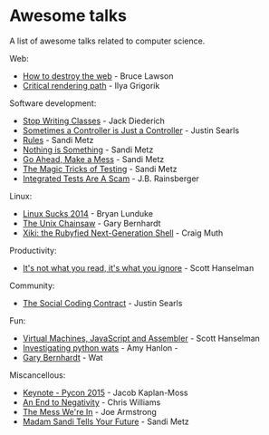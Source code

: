 # Awesome talks
A list of awesome talks related to computer science.

Web:
* [How to destroy the web](https://www.youtube.com/watch?v=OXX3PwJhqUY) - Bruce Lawson
* [Critical rendering path](https://www.youtube.com/watch?v=PkOBnYxqj3k) - Ilya Grigorik


Software development:
* [Stop Writing Classes](https://www.youtube.com/watch?v=o9pEzgHorH0) - Jack Diederich
* [Sometimes a Controller is Just a Controller](https://www.youtube.com/watch?v=MSgR-hJjdTo) - Justin Searls
* [Rules](https://www.youtube.com/watch?v=npOGOmkxuio) - Sandi Metz
* [Nothing is Something](https://www.youtube.com/watch?v=9lv2lBq6x4A) - Sandi Metz
* [Go Ahead, Make a Mess](https://www.youtube.com/watch?v=f5I1iyso29U) - Sandi Metz
* [The Magic Tricks of Testing](https://www.youtube.com/watch?v=URSWYvyc42M) - Sandi Metz
* [Integrated Tests Are A Scam](https://vimeo.com/80533536) - J.B. Rainsberger

Linux:
* [Linux Sucks 2014](https://www.youtube.com/watch?v=5pOxlazS3zs) - Bryan Lunduke
* [The Unix Chainsaw](https://www.youtube.com/watch?v=sCZJblyT_XM) - Gary Bernhardt
* [Xiki: the Rubyfied Next-Generation Shell](https://www.youtube.com/watch?v=QqOrQN0bxNE) - Craig Muth

Productivity:
* [It's not what you read, it's what you ignore](https://www.youtube.com/watch?v=IWPgUn8tL8s) - Scott Hanselman

Community:
* [The Social Coding Contract](https://www.youtube.com/watch?v=e_-qV8waPVM) - Justin Searls

Fun:
* [Virtual Machines, JavaScript and Assembler](https://www.youtube.com/watch?v=UzyoT4DziQ4) - Scott Hanselman
* [Investigating python wats](https://www.youtube.com/watch?v=sH4XF6pKKmk) - Amy Hanlon -
* [Gary Bernhardt](https://www.destroyallsoftware.com/talks/wat) - Wat

Miscancellous:
* [Keynote - Pycon 2015](https://www.youtube.com/watch?v=hIJdFxYlEKE) - Jacob Kaplan-Moss
* [An End to Negativity](https://www.youtube.com/watch?v=17rkSdkc5TI) - Chris Williams
* [The Mess We're In](https://www.youtube.com/watch?v=lKXe3HUG2l4) - Joe Armstrong
* [Madam Sandi Tells Your Future](https://www.youtube.com/watch?v=JOM5_V5jLAs) - Sandi Metz
